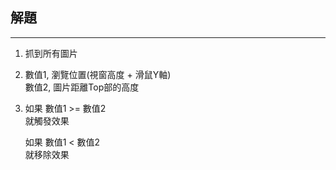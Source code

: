 ## 解題
---
1. 抓到所有圖片

2.
    數值1, 瀏覽位置(視窗高度 + 滑鼠Y軸)  
    數值2, 圖片距離Top部的高度  

3.
    如果 數值1 >= 數值2   
    就觸發效果

    如果 數值1 < 數值2   
    就移除效果

